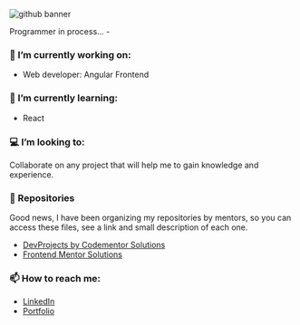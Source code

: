 ![github banner](https://user-images.githubusercontent.com/47092867/136709049-503e9238-0477-4371-b352-e7e10d9d071e.png)

Programmer in process... -

### 🔭 I’m currently working on:

- Web developer: Angular Frontend

### 🌱 I’m currently learning:

- React

### 💻 I’m looking to:

Collaborate on any project that will help me to gain knowledge and experience.

### 🚧 Repositories

Good news, I have been organizing my repositories by mentors, so you can access these files, see a link and small description of each one.

- [DevProjects by Codementor Solutions](https://github.com/vanecordero/DevProjects-by-codementor)
- [Frontend Mentor Solutions](https://github.com/vanecordero/Frontend-Mentor)

### 📫 How to reach me:

- [LinkedIn](https://www.linkedin.com/in/rvco/)  
- [Portfolio](http://www.rvcordero.com/)
<!--
**vanecordero/vanecordero** is a ✨ _special_ ✨ repository because its `README.md` (this file) appears on your GitHub profile.

Here are some ideas to get you started:


- 🤔 I’m looking for help with ...
- 💬 Ask me about ...
- 😄 Pronouns: ...
- ⚡ Fun fact: ...
-->
